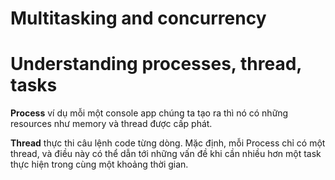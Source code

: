 # Multitasking and concurrency

# Understanding processes, thread, tasks

**Process** ví dụ mỗi một console app chúng ta tạo ra thì nó có những resources như memory và thread được cấp phát.

**Thread** thực thi câu lệnh code từng dòng. Mặc định, mỗi Process chỉ có một thread, và điều này có thể dẫn tới những vấn đề khi cần nhiều hơn một task thực hiện trong cùng một khoảng thời gian.
